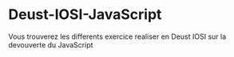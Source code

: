 # Deust-IOSI-JavaScript
Vous trouverez les differents exercice realiser en Deust IOSI sur la devouverte du JavaScript